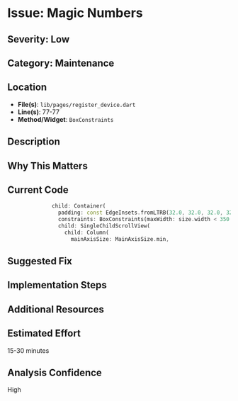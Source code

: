# Issue: Magic Numbers

## Severity: Low

## Category: Maintenance

## Location
- **File(s)**: `lib/pages/register_device.dart`
- **Line(s)**: 77-77
- **Method/Widget**: `BoxConstraints`

## Description


## Why This Matters


## Current Code
```dart
              child: Container(
                padding: const EdgeInsets.fromLTRB(32.0, 32.0, 32.0, 32.0),
                constraints: BoxConstraints(maxWidth: size.width < 350 ? 350 : size.width * 0.9, maxHeight: ui.size.displayHeight*0.9),
                child: SingleChildScrollView(
                  child: Column(
                    mainAxisSize: MainAxisSize.min,
```

## Suggested Fix


## Implementation Steps


## Additional Resources


## Estimated Effort
15-30 minutes

## Analysis Confidence
High
